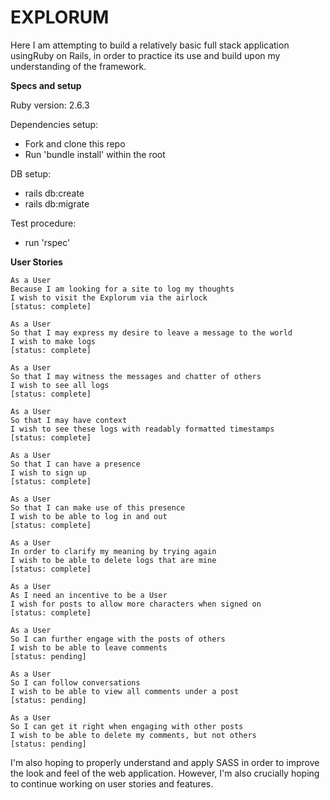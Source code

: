 # EXPLORUM

Here I am attempting to build a relatively basic full stack application usingRuby on Rails, in order to practice its use and build upon my
understanding of the framework.

**Specs and setup**

Ruby version: 2.6.3

Dependencies setup:

- Fork and clone this repo
- Run 'bundle install' within the root

DB setup:

- rails db:create
- rails db:migrate

Test procedure:

- run 'rspec'

**User Stories**

```
As a User
Because I am looking for a site to log my thoughts
I wish to visit the Explorum via the airlock
[status: complete]
```

```
As a User
So that I may express my desire to leave a message to the world
I wish to make logs
[status: complete]
```

```
As a User
So that I may witness the messages and chatter of others
I wish to see all logs
[status: complete]
```

```
As a User
So that I may have context
I wish to see these logs with readably formatted timestamps
[status: complete]
```

```
As a User
So that I can have a presence
I wish to sign up
[status: complete]
```

```
As a User
So that I can make use of this presence
I wish to be able to log in and out
[status: complete]
```

```
As a User
In order to clarify my meaning by trying again
I wish to be able to delete logs that are mine
[status: complete]
```

```
As a User
As I need an incentive to be a User
I wish for posts to allow more characters when signed on
[status: complete]
```

```
As a User
So I can further engage with the posts of others
I wish to be able to leave comments
[status: pending]
```

```
As a User
So I can follow conversations
I wish to be able to view all comments under a post
[status: pending]
```

```
As a User
So I can get it right when engaging with other posts
I wish to be able to delete my comments, but not others
[status: pending]
```

I'm also hoping to properly understand and apply SASS in order to improve the look and feel of the web application.
However, I'm also crucially hoping to continue working on user stories and features.
